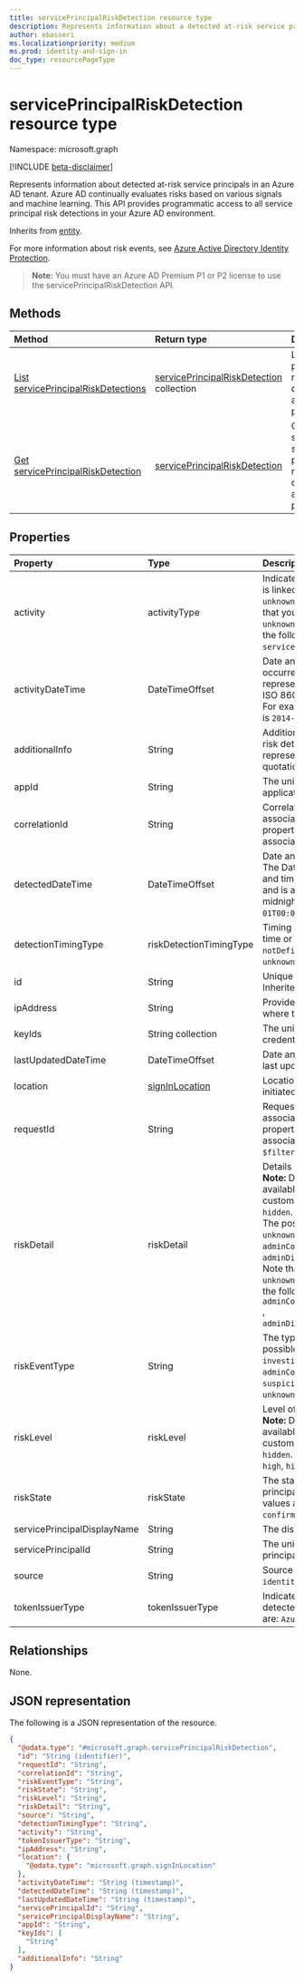 ```yaml
---
title: servicePrincipalRiskDetection resource type
description: Represents information about a detected at-risk service principal in an Azure AD tenant.
author: ebasseri
ms.localizationpriority: medium
ms.prod: identity-and-sign-in
doc_type: resourcePageType
---
```


# servicePrincipalRiskDetection resource type

Namespace: microsoft.graph

[!INCLUDE [beta-disclaimer](../../includes/beta-disclaimer.md)]

Represents information about detected at-risk service principals in an Azure AD tenant. Azure AD continually evaluates risks based on various signals and machine learning. This API provides programmatic access to all service principal risk detections in your Azure AD environment.

Inherits from [entity](../resources/entity.md).

For more information about risk events, see [Azure Active Directory Identity Protection](/azure/active-directory/identity-protection/overview-identity-protection). 

>**Note:** You must have an Azure AD Premium P1 or P2 license to use the servicePrincipalRiskDetection API.

## Methods

| Method                                                                                                      | Return type                                                                               | Description                                                         |
| :---------------------------------------------------------------------------------------------------------- | :---------------------------------------------------------------------------------------- | :------------------------------------------------------------------ |
| [List servicePrincipalRiskDetections](../api/identityprotectionroot-list-serviceprincipalriskdetections.md) | [servicePrincipalRiskDetection](../resources/serviceprincipalriskdetection.md) collection | List service principal risk detections and their properties.        |
| [Get servicePrincipalRiskDetection](../api/serviceprincipalriskdetection-get.md)                            | [servicePrincipalRiskDetection](../resources/serviceprincipalriskdetection.md)            | Get a specific service principal risk detection and its properties. |

## Properties

| Property                    | Type                                | Description                                                                                                                                                                                                                                                                                                                                                                                                                                                                                                                                                                                                                                            |
| :-------------------------- | :---------------------------------- | :----------------------------------------------------------------------------------------------------------------------------------------------------------------------------------------------------------------------------------------------------------------------------------------------------------------------------------------------------------------------------------------------------------------------------------------------------------------------------------------------------------------------------------------------------------------------------------------------------------------------------------------------------- |
| activity                    | activityType                        | Indicates the activity type the detected risk is linked to.  The possible values are: `signin`, `unknownFutureValue`, `servicePrincipal`. Note that you must use the `Prefer: include-unknown-enum-members` request header to get the following value(s) in this [evolvable enum](/graph/best-practices-concept#handling-future-members-in-evolvable-enumerations): `servicePrincipal`.                                                                                                                                                                                                                                                                |
| activityDateTime            | DateTimeOffset                      | Date and time when the risky activity occurred. The DateTimeOffset type represents date and time information using ISO 8601 format and is always in UTC time. For example, midnight UTC on Jan 1, 2014 is `2014-01-01T00:00:00Z`                                                                                                                                                                                                                                                                                                                                                                                                                       |
| additionalInfo              | String                              | Additional information associated with the risk detection. This string value is represented as a JSON object with the quotations escaped.                                                                                                                                                                                                                                                                                                                                                                                                                                                                                                              |
| appId                       | String                              | The unique identifier for the associated application.                                                                                                                                                                                                                                                                                                                                                                                                                                                                                                                                                                                                  |
| correlationId               | String                              | Correlation ID of the sign-in activity associated with the risk detection. This property is `null` if the risk detection is not associated with a sign-in activity.                                                                                                                                                                                                                                                                                                                                                                                                                                                                                    |
| detectedDateTime            | DateTimeOffset                      | Date and time when the risk was detected. The DateTimeOffset type represents date and time information using ISO 8601 format and is always in UTC time. For example, midnight UTC on Jan 1, 2014 is `2014-01-01T00:00:00Z`.                                                                                                                                                                                                                                                                                                                                                                                                                            |
| detectionTimingType         | riskDetectionTimingType             | Timing of the detected risk , whether real-time or offline). The possible values are: `notDefined`, `realtime`, `nearRealtime`, `offline`, `unknownFutureValue`.                                                                                                                                                                                                                                                                                                                                                                                                                                                                                       |
| id                          | String                              | Unique identifier of the risk detection. Inherited from [entity](../resources/entity.md).                                                                                                                                                                                                                                                                                                                                                                                                                                                                                                                                                              |
| ipAddress                   | String                              | Provides the IP address of the client from where the risk occurred.                                                                                                                                                                                                                                                                                                                                                                                                                                                                                                                                                                                    |
| keyIds                      | String collection                   | The unique identifier (GUID) for the key credential associated with the risk detection.                                                                                                                                                                                                                                                                                                                                                                                                                                                                                                                                                                |
| lastUpdatedDateTime         | DateTimeOffset                      | Date and time when the risk detection was last updated.                                                                                                                                                                                                                                                                                                                                                                                                                                                                                                                                                                                                |
| location                    | [signInLocation](signinlocation.md) | Location from where the sign-in was initiated.                                                                                                                                                                                                                                                                                                                                                                                                                                                                                                                                                                                                         |
| requestId                   | String                              | Request identifier of the sign-in activity associated with the risk detection. This property is `null` if the risk detection is not associated with a sign-in activity. Supports `$filter` (`eq`).                                                                                                                                                                                                                                                                                                                                                                                                                                                     |
| riskDetail                  | riskDetail                          | Details of the detected risk. <br>**Note:** Details for this property are only available for Azure AD Premium P2 customers. P1 customers will be returned `hidden`. <br/>The possible values are: `none`, `hidden`, `unknownFutureValue`, `adminConfirmedServicePrincipalCompromised`, `adminDismissedAllRiskForServicePrincipal`. Note that you must use the `Prefer: include-unknown-enum-members` request header to get the following value(s) in this [evolvable enum](/graph/best-practices-concept#handling-future-members-in-evolvable-enumerations): `adminConfirmedServicePrincipalCompromised` , `adminDismissedAllRiskForServicePrincipal`. |
| riskEventType               | String                              | The type of risk event detected. The possible values are:  `investigationsThreatIntelligence`, `generic`, `adminConfirmedServicePrincipalCompromised`, `suspiciousSignins`, `leakedCredentials`, `unknownFutureValue`. Supports `$filter` (`eq`).                                                                                                                                                                                                                                                                                                                                                                                                      |
| riskLevel                   | riskLevel                           | Level of the detected risk. <br>**Note:** Details for this property are only available for Azure AD Premium P2 customers. P1 customers will be returned `hidden`. The possible values are: `low`, `medium`, `high`, `hidden`, `none`, `unknownFutureValue`.                                                                                                                                                                                                                                                                                                                                                                                            |
| riskState                   | riskState                           | The state of a detected risky service principal or sign-in activity. The possible values are: `none`, `dismissed`, `atRisk`, `confirmedCompromised`, `unknownFutureValue`.                                                                                                                                                                                                                                                                                                                                                                                                                                                                             |
| servicePrincipalDisplayName | String                              | The display name for the service principal.                                                                                                                                                                                                                                                                                                                                                                                                                                                                                                                                                                                                            |
| servicePrincipalId          | String                              | The unique identifier for the service principal. Supports `$filter` (`eq`).                                                                                                                                                                                                                                                                                                                                                                                                                                                                                                                                                                            |
| source                      | String                              | Source of the risk detection. For example, `identityProtection`.                                                                                                                                                                                                                                                                                                                                                                                                                                                                                                                                                                                       |
| tokenIssuerType             | tokenIssuerType                     | Indicates the type of token issuer for the detected sign-in risk. The possible values are: `AzureAD`, `UnknownFutureValue`.                                                                                                                                                                                                                                                                                                                                                                                                                                                                                                                            |

## Relationships

None.

## JSON representation

The following is a JSON representation of the resource.

<!-- {
  "blockType": "resource",
  "keyProperty": "id",
  "@odata.type": "microsoft.graph.servicePrincipalRiskDetection",
  "baseType": "microsoft.graph.entity",
  "openType": false
}
-->

```json
{
  "@odata.type": "#microsoft.graph.servicePrincipalRiskDetection",
  "id": "String (identifier)",
  "requestId": "String",
  "correlationId": "String",
  "riskEventType": "String",
  "riskState": "String",
  "riskLevel": "String",
  "riskDetail": "String",
  "source": "String",
  "detectionTimingType": "String",
  "activity": "String",
  "tokenIssuerType": "String",
  "ipAddress": "String",
  "location": {
    "@odata.type": "microsoft.graph.signInLocation"
  },
  "activityDateTime": "String (timestamp)",
  "detectedDateTime": "String (timestamp)",
  "lastUpdatedDateTime": "String (timestamp)",
  "servicePrincipalId": "String",
  "servicePrincipalDisplayName": "String",
  "appId": "String",
  "keyIds": [
    "String"
  ],
  "additionalInfo": "String"
}
```
